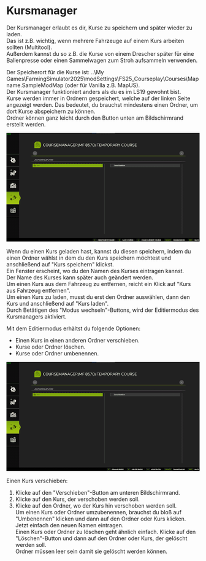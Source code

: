 # Kursmanager
  
Der Kursmanager erlaubt es dir, Kurse zu speichern und später wieder zu laden.  
Das ist z.B. wichtig, wenn mehrere Fahrzeuge auf einem Kurs arbeiten sollten (Multitool).  
Außerdem kannst du so z.B. die Kurse von einem Drescher später für eine Ballenpresse oder einen Sammelwagen zum Stroh aufsammeln verwenden.  
  
Der Speicherort für die Kurse ist: ..\My Games\FarmingSimulator2025\modSettings\FS25_Courseplay\Courses\Mapname.SampleModMap (oder für Vanilla z.B. MapUS).  
Der Kursmanager funktioniert anders als du es im LS19 gewohnt bist.  
Kurse werden immer in Ordnern gespeichert, welche auf der linken Seite angezeigt werden. Das bedeutet, du brauchst mindestens einen Ordner, um dort Kurse abspeichern zu können.  
Ordner können ganz leicht durch den Button unten am Bildschirmrand erstellt werden.  


![Image](../assets/images/managerbasehelp_0_0_765_430.png)

  
Wenn du einen Kurs geladen hast, kannst du diesen speichern, indem du einen Ordner wählst in dem du den Kurs speichern möchtest und anschließend auf "Kurs speichern" klickst.  
Ein Fenster erscheint, wo du den Namen des Kurses eintragen kannst.  
Der Name des Kurses kann später auch geändert werden.  
Um einen Kurs aus dem Fahrzeug zu entfernen, reicht ein Klick auf "Kurs aus Fahrzeug entfernen".  
Um einen Kurs zu laden, musst du erst den Ordner auswählen, dann den Kurs und anschließend auf "Kurs laden".  
Durch Betätigen des "Modus wechseln"-Buttons, wird der Editiermodus des Kursmanagers aktiviert.  


  
Mit dem Editiermodus erhältst du folgende Optionen:  
  
- Einen Kurs in einen anderen Ordner verschieben.  
- Kurse oder Ordner löschen.  
- Kurse oder Ordner umbenennen.  


![Image](../assets/images/manageredithelp_0_0_765_430.png)

  
Einen Kurs verschieben:  
  1) Klicke auf den "Verschieben"-Button am unteren Bildschirmrand.  
  2) Klicke auf den Kurs, der verschoben werden soll.  
  3) Klicke auf den Ordner, wo der Kurs hin verschoben werden soll.  
Um einen Kurs oder Ordner umzubenennen, brauchst du bloß auf "Umbenennen" klicken und dann auf den Ordner oder Kurs klicken. Jetzt einfach den neuen Namen eintragen.  
Einen Kurs oder Ordner zu löschen geht ähnlich einfach. Klicke auf den "Löschen"-Button und dann auf den Ordner oder Kurs, der gelöscht werden soll.  
Ordner müssen leer sein damit sie gelöscht werden können.  


